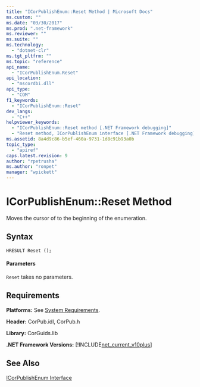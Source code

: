```yaml
---
title: "ICorPublishEnum::Reset Method | Microsoft Docs"
ms.custom: ""
ms.date: "03/30/2017"
ms.prod: ".net-framework"
ms.reviewer: ""
ms.suite: ""
ms.technology: 
  - "dotnet-clr"
ms.tgt_pltfrm: ""
ms.topic: "reference"
api_name: 
  - "ICorPublishEnum.Reset"
api_location: 
  - "mscordbi.dll"
api_type: 
  - "COM"
f1_keywords: 
  - "ICorPublishEnum::Reset"
dev_langs: 
  - "C++"
helpviewer_keywords: 
  - "ICorPublishEnum::Reset method [.NET Framework debugging]"
  - "Reset method, ICorPublishEnum interface [.NET Framework debugging]"
ms.assetid: 8a4d9c86-b5ef-460a-9731-1d8c91b93a0b
topic_type: 
  - "apiref"
caps.latest.revision: 9
author: "rpetrusha"
ms.author: "ronpet"
manager: "wpickett"
---
```

# ICorPublishEnum::Reset Method
Moves the cursor of to the beginning of the enumeration.  
  
## Syntax  
  
```  
HRESULT Reset ();  
```  
  
#### Parameters  
 `Reset` takes no parameters.  
  
## Requirements  
 **Platforms:** See [System Requirements](../../../../docs/framework/get-started/system-requirements.md).  
  
 **Header:** CorPub.idl, CorPub.h  
  
 **Library:** CorGuids.lib  
  
 **.NET Framework Versions:** [!INCLUDE[net_current_v10plus](../../../../includes/net-current-v10plus-md.md)]  
  
## See Also  
 [ICorPublishEnum Interface](../../../../docs/framework/unmanaged-api/debugging/icorpublishenum-interface.md)